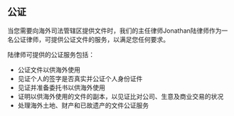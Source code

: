 公证
------

当您需要向海外司法管辖区提供文件时，我们的主任律师Jonathan陆律师作为一名公证律师，可提供公证文件的服务，以满足您任何要求。

陆律师可提供的公证服务包括：

- 公证文件以供海外使用
- 见证个人的签字是否真实并公证个人身份证件
- 见证并准备委托书以供海外使用
- 证明以供海外使用的文件的副本，以见证比对公司、生意及商业交易的状况
- 处理海外土地、财产和已故遗产的文件公证服务